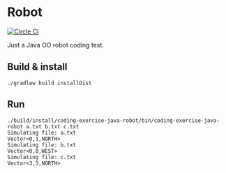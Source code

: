# Robot

[![Circle CI](https://circleci.com/gh/pokle/coding-exercise-java-robot.svg?style=svg)](https://circleci.com/gh/pokle/coding-exercise-java-robot)

Just a Java OO robot coding test.

## Build & install

    ./gradlew build installDist

## Run

    ./build/install/coding-exercise-java-robot/bin/coding-exercise-java-robot a.txt b.txt c.txt
    Simulating file: a.txt
    Vector<0,1,NORTH>
    Simulating file: b.txt
    Vector<0,0,WEST>
    Simulating file: c.txt
    Vector<3,3,NORTH>


